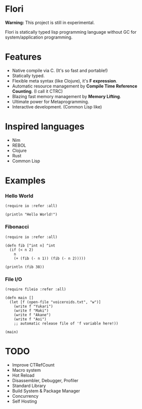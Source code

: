 
# Flori

**Warning:** This project is still in experimental.

Flori is statically typed lisp programming language without GC for system/application programming.

# Features

- Native compile via C. (It's so fast and portable!)
- Statically typed.
- Flexible meta syntax (like Clojure), it's **F expression**.
- Automatic resource management by **Compile Time Reference Counting**. (I call it CTRC)
- Blazing fast memory management by **Memory Lifting**.
- Ultimate power for Metaprogramming.
- Interactive development. (Common Lisp like)

# Inspired languages

- Nim
- REBOL
- Clojure
- Rust
- Common Lisp

# Examples

### Hello World
```
(require io :refer :all)

(println "Hello World!")
```

### Fibonacci
```
(require io :refer :all)

(defn fib [^int n] ^int
  (if (< n 2)
    n
    (+ (fib (- n 1)) (fib (- n 2)))))

(println (fib 38))
```

### File I/O
```
(require fileio :refer :all)

(defn main []
  (let [f (open-file "voiceroids.txt", "w")]
    (write f "Yukari")
    (write f "Maki")
    (write f "Akane")
    (write f "Aoi")
    ;; automatic release file of 'f variable here!))

(main)
```

# TODO

- Improve CTRefCount
- Macro system
- Hot Reload
- Disassembler, Debugger, Profiler
- Standard Library
- Build System & Package Manager
- Concurrency
- Self Hosting
